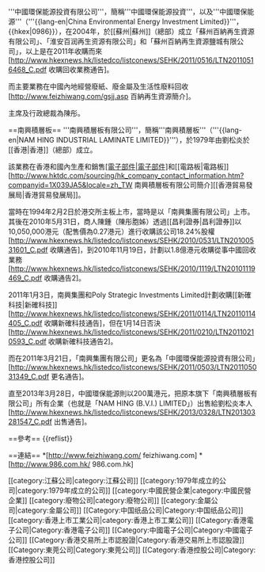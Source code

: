 '''中國環保能源投資有限公司'''，簡稱'''中國環保能源投資'''，以及'''中國環保能源'''（'''{{lang-en|China Environmental Energy Investment Limited}}'''，{{hkex|0986}}），在2004年，於[[蘇州|蘇州]]（總部）成立「蘇州百納再生資源有限公司」、「淮安百润再生资源有限公司」和「蘇州百納再生資源鹽城有限公司」，以上是在2011年收購而來<ref>[http://www.hkexnews.hk/listedco/listconews/SEHK/2011/0516/LTN20110516468_C.pdf 收購回收業務通告]</ref>。

而主要業務在中國內地經營廢紙、廢金屬及生活性廢料回收<ref>[http://www.feizhiwang.com/gsjj.asp 百納再生資源簡介]</ref>。

主席及行政總裁為陳彤。

==南興積層板==
'''南興積層板有限公司'''，簡稱'''南興積層板'''（'''{{lang-en|NAM HING INDUSTRIAL LAMINATE LIMITED}}'''），於1979年由劉松炎於[[香港|香港]]（總部）成立。

該業務在香港和國內生產和銷售[[電子部件|電子部件]](半導體除外)和[[電路板|電路板]]<ref>[http://www.hktdc.com/sourcing/hk_company_contact_information.htm?companyid=1X039JA5&locale=zh_TW 南興積層板有限公司簡介][[香港貿易發展局|香港貿易發展局]]</REF>。

當時在1994年2月2日於港交所主板上市，當時是以「南興集團有限公司」上市。其後在2010年5月31日，商人陳鍾（陳彤胞姊）透過[[昌利證券|昌利證券]]以10,050,000港元（配售價為0.27港元）進行收購該公司18.24%股權<ref>[http://www.hkexnews.hk/listedco/listconews/SEHK/2010/0531/LTN20100531601_C.pdf 收購通告]</REF>，到2010年11月19日，計劃以1.8億港元收購從事中國回收業務<ref>[http://www.hkexnews.hk/listedco/listconews/SEHK/2010/1119/LTN20101119469_C.pdf 收購通告2]</REF>。

2011年1月3日，南興集團和Poly Strategic Investments Limited計劃收購[[新確科技|新確科技]]<ref>[http://www.hkexnews.hk/listedco/listconews/SEHK/2011/0114/LTN20110114405_C.pdf 收購新確科技通告]</REF>，但在1月14日否決<ref>[http://www.hkexnews.hk/listedco/listconews/SEHK/2011/0210/LTN20110210593_C.pdf 收購新確科技通告2]</REF>。

而在2011年3月21日，「南興集團有限公司」更名為「中國環保能源投資有限公司」<ref>[http://www.hkexnews.hk/listedco/listconews/SEHK/2011/0503/LTN201105031349_C.pdf 更名通告]</ref>。

直至2013年3月28日，中國環保能源則以200萬港元，把原本旗下「南興積層板有限公司」所有企業（也就是「NAM HING (B.V.I.) LIMITED」）出售給劉松炎本人<ref>[http://www.hkexnews.hk/listedco/listconews/SEHK/2013/0328/LTN201303281547_C.pdf 出售通告]</REF>。

==參考==
{{reflist}}

==連結==
*[http://www.feizhiwang.com/ feizhiwang.com]
*[http://www.986.com.hk/ 986.com.hk]

[[category:江蘇公司|category:江蘇公司]]
[[category:1979年成立的公司|category:1979年成立的公司]]
[[category:中國民營企業|category:中國民營企業]]
[[category:廢物公司|category:廢物公司]]
[[category:金屬公司|category:金屬公司]]
[[Category:中国纸品公司|Category:中国纸品公司]]
[[category:香港上市工業公司|category:香港上市工業公司]]
[[Category:香港電子公司|Category:香港電子公司]]
[[Category:中國電子公司|Category:中國電子公司]]
[[Category:香港交易所上市認股證|Category:香港交易所上市認股證]]
[[Category:東莞公司|Category:東莞公司]]
[[Category:香港控股公司|Category:香港控股公司]]